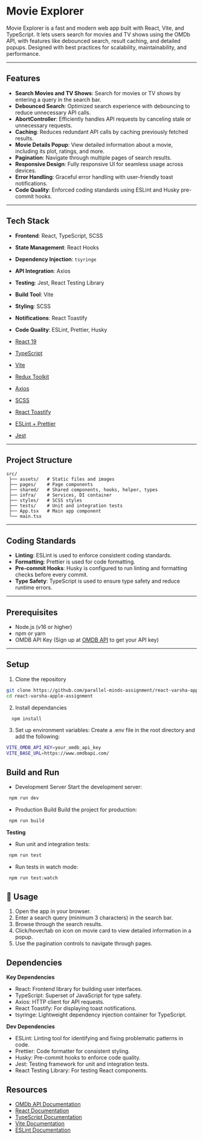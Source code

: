 # Movie Explorer
Movie Explorer is a fast and modern web app built with React, Vite, and TypeScript. It lets users search for movies and TV shows using the OMDb API, with features like debounced search, result caching, and detailed popups. Designed with best practices for scalability, maintainability, and performance.

---

## Features

- **Search Movies and TV Shows**: Search for movies or TV shows by entering a query in the  search bar.
- **Debounced Search**: Optimized search experience with debouncing to reduce unnecessary API calls.
- **AbortController**: Efficiently handles API requests by canceling stale or unnecessary requests.
- **Caching**: Reduces redundant API calls by caching previously fetched results.
- **Movie Details Popup**: View detailed information about a movie, including its plot, ratings, and more.
- **Pagination**: Navigate through multiple pages of search results.
- **Responsive Design**: Fully responsive UI for seamless usage across devices.
- **Error Handling**: Graceful error handling with user-friendly toast notifications.
- **Code Quality**: Enforced coding standards using ESLint and Husky pre-commit hooks.

---

## Tech Stack

- **Frontend**: React, TypeScript, SCSS
- **State Management**: React Hooks
- **Dependency Injection**: `tsyringe`
- **API Integration**: Axios
- **Testing**: Jest, React Testing Library
- **Build Tool**: Vite
- **Styling**: SCSS
- **Notifications**: React Toastify
- **Code Quality**: ESLint, Prettier, Husky

- [React 19](https://react.dev/)
- [TypeScript](https://www.typescriptlang.org/)
- [Vite](https://vitejs.dev/)
- [Redux Toolkit](https://redux-toolkit.js.org/)
- [Axios](https://axios-http.com/)
- [SCSS](https://sass-lang.com/)
- [React Toastify](https://fkhadra.github.io/react-toastify/)
- [ESLint + Prettier](https://eslint.org/)
- [Jest](https://jestjs.io/)

---

## Project Structure
```text
src/ 
 ├── assets/   # Static files and images 
 ├── pages/    # Page components 
 ├── shared/   # Shared components, hooks, helper, types
 ├── infra/    # Services, DI container 
 ├── styles/   # SCSS styles 
 ├── tests/    # Unit and integration tests
 ├── App.tsx   # Main app component 
 └── main.tsx
```

---

## Coding Standards

- **Linting**: ESLint is used to enforce consistent coding standards.
- **Formatting**: Prettier is used for code formatting.
- **Pre-commit Hooks**: Husky is configured to run linting and formatting checks before every commit.
- **Type Safety**: TypeScript is used to ensure type safety and reduce runtime errors.

---

## Prerequisites

- Node.js (v16 or higher)
- npm or yarn
- OMDB API Key (Sign up at [OMDB API](https://www.omdbapi.com/) to get your API key)

---

## Setup
 
 1. Clone the repository
```bash
git clone https://github.com/parallel-minds-assignment/react-varsha-apple-assignment.git
cd react-varsha-apple-assignment 
```
 2. Install dependancies
```bash
  npm install
```
3. Set up environment variables: Create a .env file in the root directory and add the following:
```bash
VITE_OMDB_API_KEY=your_omdb_api_key
VITE_BASE_URL=https://www.omdbapi.com/
```

## Build and Run

- Development Server
Start the development server:

```bash
 npm run dev 
```
- Production Build
Build the project for production:
```bash
 npm run build 
```
**Testing**

- Run unit and integration tests:
```bash
 npm run test 
```
- Run tests in watch mode:
```bash
 npm run test:watch 
```
## 📖 Usage
1. Open the app in your browser.
2. Enter a search query (minimum 3 characters) in the search bar.
3. Browse through the search results.
4. Click/hover/tab on icon on movie card to view detailed information in a popup.
5. Use the pagination controls to navigate through pages.

## Dependencies

**Key Dependencies**
- React: Frontend library for building user interfaces.
- TypeScript: Superset of JavaScript for type safety.
- Axios: HTTP client for API requests.
- React Toastify: For displaying toast notifications.
- tsyringe: Lightweight dependency injection container for TypeScript.

**Dev Dependencies**
- ESLint: Linting tool for identifying and fixing problematic patterns in code.
- Prettier: Code formatter for consistent styling.
- Husky: Pre-commit hooks to enforce code quality.
- Jest: Testing framework for unit and integration tests.
- React Testing Library: For testing React components.


## Resources
- [OMDb API Documentation](https://www.omdbapi.com/)
- [React Documentation](https://reactjs.org/docs/getting-started.html)
- [TypeScript Documentation](https://www.typescriptlang.org/docs/)
- [Vite Documentation](https://vitejs.dev/guide/)
- [ESLint Documentation](https://eslint.org/docs/latest/)
